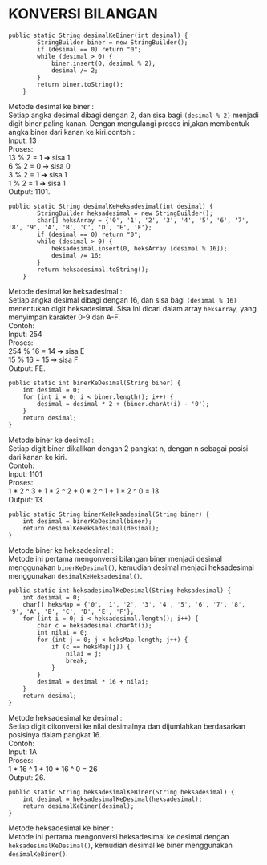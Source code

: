 # KONVERSI BILANGAN #
```
public static String desimalKeBiner(int desimal) {
        StringBuilder biner = new StringBuilder();
        if (desimal == 0) return "0";
        while (desimal > 0) {
            biner.insert(0, desimal % 2);
            desimal /= 2;
        }
        return biner.toString();
    }
```
Metode desimal ke biner :  
Setiap angka desimal dibagi dengan 2, dan sisa bagi ``(desimal % 2)`` menjadi digit biner paling kanan. Dengan mengulangi proses ini,akan membentuk angka biner dari kanan ke kiri.contoh :  
Input: 13   
Proses:  
13 % 2 = 1 ➔ sisa 1  
6 % 2 = 0 ➔ sisa 0  
3 % 2 = 1 ➔ sisa 1  
1 % 2 = 1 ➔ sisa 1  
Output: 1101.  

```
public static String desimalKeHeksadesimal(int desimal) {
        StringBuilder heksadesimal = new StringBuilder();
        char[] heksArray = {'0', '1', '2', '3', '4', '5', '6', '7', '8', '9', 'A', 'B', 'C', 'D', 'E', 'F'};
        if (desimal == 0) return "0";
        while (desimal > 0) {
            heksadesimal.insert(0, heksArray [desimal % 16]);
            desimal /= 16;
        }
        return heksadesimal.toString();
    }
```
Metode desimal ke heksadesimal :  
Setiap angka desimal dibagi dengan 16, dan sisa bagi ``(desimal % 16)`` menentukan digit heksadesimal. Sisa ini dicari dalam array ``heksArray``, yang menyimpan karakter 0-9 dan A-F.  
Contoh:  
Input: 254  
Proses:  
254 % 16 = 14 ➔ sisa E  
15 % 16 = 15 ➔ sisa F  
Output: FE.  

```
public static int binerKeDesimal(String biner) {
    int desimal = 0;
    for (int i = 0; i < biner.length(); i++) {
        desimal = desimal * 2 + (biner.charAt(i) - '0');
    }
    return desimal;
}
```
Metode biner ke desimal :  
Setiap digit biner dikalikan dengan 2 pangkat n, dengan n sebagai posisi dari kanan ke kiri.  
Contoh:  
Input: 1101  
Proses:  
1 * 2 ^ 3 + 1 * 2 ^ 2 + 0 * 2 ^ 1 + 1 * 2 ^ 0 = 13  
Output: 13.  

```
public static String binerKeHeksadesimal(String biner) {
    int desimal = binerKeDesimal(biner);
    return desimalKeHeksadesimal(desimal);
}
```
Metode biner ke heksadesimal :  
Metode ini pertama mengonversi bilangan biner menjadi desimal menggunakan ``binerKeDesimal()``, kemudian desimal menjadi heksadesimal menggunakan ``desimalKeHeksadesimal()``.  

```
public static int heksadesimalKeDesimal(String heksadesimal) {
    int desimal = 0;
    char[] heksMap = {'0', '1', '2', '3', '4', '5', '6', '7', '8', '9', 'A', 'B', 'C', 'D', 'E', 'F'};
    for (int i = 0; i < heksadesimal.length(); i++) {
        char c = heksadesimal.charAt(i);
        int nilai = 0;
        for (int j = 0; j < heksMap.length; j++) {
            if (c == heksMap[j]) {
                nilai = j;
                break;
            }
        }
        desimal = desimal * 16 + nilai;
    }
    return desimal;
}
```
Metode heksadesimal ke desimal :  
Setiap digit dikonversi ke nilai desimalnya dan dijumlahkan berdasarkan posisinya dalam pangkat 16.  
Contoh:  
Input: 1A  
Proses:  
1 * 16 ^ 1 + 10 * 16 ^ 0 = 26  
Output: 26.  

```
public static String heksadesimalKeBiner(String heksadesimal) {
    int desimal = heksadesimalKeDesimal(heksadesimal);
    return desimalKeBiner(desimal);
}
```
Metode heksadesimal ke biner :  
Metode ini pertama mengonversi heksadesimal ke desimal dengan ``heksadesimalKeDesimal()``, kemudian desimal ke biner menggunakan ``desimalKeBiner()``.  